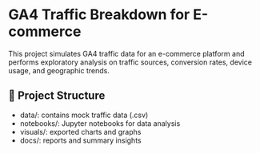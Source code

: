 ﻿# GA4 Traffic Breakdown for E-commerce
This project simulates GA4 traffic data for an e-commerce platform and performs exploratory analysis on traffic sources, conversion rates, device usage, and geographic trends.
## 📁 Project Structure
- data/: contains mock traffic data (.csv)
- notebooks/: Jupyter notebooks for data analysis
- visuals/: exported charts and graphs
- docs/: reports and summary insights

